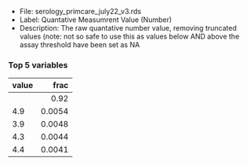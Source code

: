 

* File: serology_primcare_july22_v3.rds
* Label: Quantative Measumrent Value (Number)
* Description: The raw quantative number value, removing truncated values (note: not so safe to use this as values below AND above the assay threshold have been set as NA

### Top 5 variables
| value   |   frac |
|:--------|-------:|
|         | 0.92   |
| 4.9     | 0.0054 |
| 3.9     | 0.0048 |
| 4.3     | 0.0044 |
| 4.4     | 0.0041 |
        